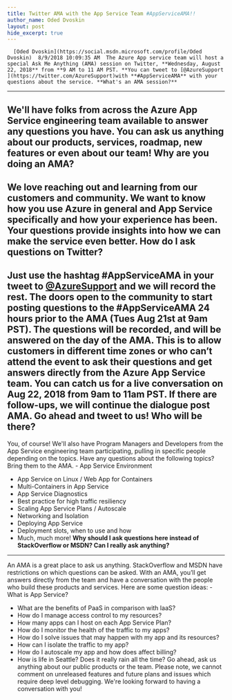 ```yaml
---
title: Twitter AMA with the App Service Team #AppServiceAMA!!
author_name: Oded Dvoskin
layout: post
hide_excerpt: true
---
```

      [Oded Dvoskin](https://social.msdn.microsoft.com/profile/Oded Dvoskin)  8/9/2018 10:09:35 AM  The Azure App service team will host a special Ask Me Anything (AMA) session on Twitter, **Wednesday, August 22, 2018** from **9 AM to 11 AM PST. **You can tweet to [@AzureSupport ](https://twitter.com/AzureSupport)with **#AppServiceAMA** with your questions about the service. **What's an AMA session?**
--------------------------

 We'll have folks from across the Azure App Service engineering team available to answer any questions you have. You can ask us anything about our products, services, roadmap, new features or even about our team! **Why are you doing an AMA?**
-----------------------------

 We love reaching out and learning from our customers and community. We want to know how you use Azure in general and App Service specifically and how your experience has been. Your questions provide insights into how we can make the service even better. **How do I ask questions on Twitter?**
--------------------------------------

 Just use the hashtag **#AppServiceAMA** in your tweet to [@AzureSupport](https://twitter.com/AzureSupport) and we will record the rest. The doors open to the community to start posting questions to the #AppServiceAMA 24 hours prior to the AMA (**Tues Aug 21st at 9am PST**). The questions will be recorded, and will be answered on the day of the AMA. This is to allow customers in different time zones or who can’t attend the event to ask their questions and get answers directly from the Azure App Service team. You can catch us for a live conversation on **Aug 22, 2018 from 9am to 11am PST**. If there are follow-ups, we will continue the dialogue post AMA. Go ahead and tweet to us! **Who will be there?**
----------------------

 You, of course! We'll also have Program Managers and Developers from the App Service engineering team participating, pulling in specific people depending on the topics. Have any questions about the following topics? Bring them to the AMA.  - App Service Environment
 - App Service on Linux / Web App for Containers
 - Multi-Containers in App Service
 - App Service Diagnostics
 - Best practice for high traffic resiliency
 - Scaling App Service Plans / Autoscale
 - Networking and Isolation
 - Deploying App Service
 - Deployment slots, when to use and how
 - Much, much more!
  **Why should I ask questions here instead of StackOverflow or MSDN? Can I really ask anything?**
------------------------------------------------------------------------------------------------

 An AMA is a great place to ask us anything. StackOverflow and MSDN have restrictions on which questions can be asked. With an AMA, you’ll get answers directly from the team and have a conversation with the people who build these products and services. Here are some question ideas:  - What is App Service?
 - What are the benefits of PaaS in comparison with IaaS?
 - How do I manage access control to my resources?
 - How many apps can I host on each App Service Plan?
 - How do I monitor the health of the traffic to my apps?
 - How do I solve issues that may happen with my app and its resources?
 - How can I isolate the traffic to my app?
 - How do I autoscale my app and how does affect billing?
 - How is life in Seattle? Does it really rain all the time?
  Go ahead, ask us anything about our public products or the team. Please note, we cannot comment on unreleased features and future plans and issues which require deep level debugging. We're looking forward to having a conversation with you!     